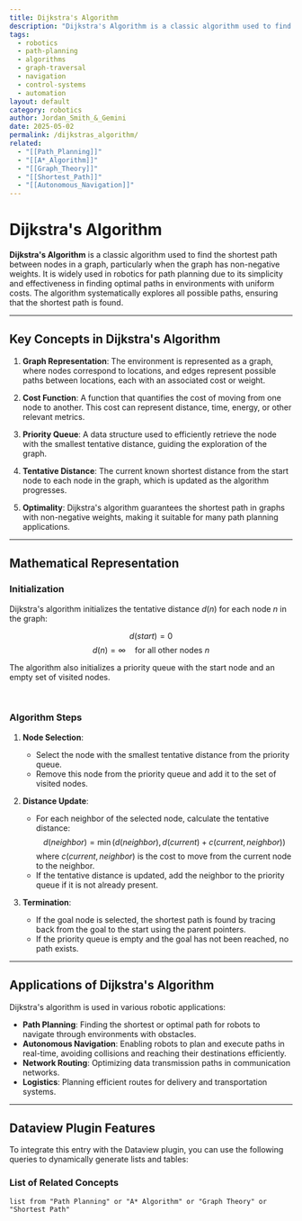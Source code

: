 ```yaml
---
title: Dijkstra's Algorithm
description: "Dijkstra's Algorithm is a classic algorithm used to find the shortest path between nodes in a graph, commonly used in robotics for path planning."
tags:
  - robotics
  - path-planning
  - algorithms
  - graph-traversal
  - navigation
  - control-systems
  - automation
layout: default
category: robotics
author: Jordan_Smith_&_Gemini
date: 2025-05-02
permalink: /dijkstras_algorithm/
related:
  - "[[Path_Planning]]"
  - "[[A*_Algorithm]]"
  - "[[Graph_Theory]]"
  - "[[Shortest_Path]]"
  - "[[Autonomous_Navigation]]"
---
```


# Dijkstra's Algorithm

**Dijkstra's Algorithm** is a classic algorithm used to find the shortest path between nodes in a graph, particularly when the graph has non-negative weights. It is widely used in robotics for path planning due to its simplicity and effectiveness in finding optimal paths in environments with uniform costs. The algorithm systematically explores all possible paths, ensuring that the shortest path is found.

---

## Key Concepts in Dijkstra's Algorithm

1. **Graph Representation**: The environment is represented as a graph, where nodes correspond to locations, and edges represent possible paths between locations, each with an associated cost or weight.

2. **Cost Function**: A function that quantifies the cost of moving from one node to another. This cost can represent distance, time, energy, or other relevant metrics.

3. **Priority Queue**: A data structure used to efficiently retrieve the node with the smallest tentative distance, guiding the exploration of the graph.

4. **Tentative Distance**: The current known shortest distance from the start node to each node in the graph, which is updated as the algorithm progresses.

5. **Optimality**: Dijkstra's algorithm guarantees the shortest path in graphs with non-negative weights, making it suitable for many path planning applications.

---

## Mathematical Representation

### Initialization

Dijkstra's algorithm initializes the tentative distance $d(n)$ for each node $n$ in the graph:

$$
d(start) = 0
$$
$$
d(n) = \infty \quad \text{for all other nodes } n
$$

The algorithm also initializes a priority queue with the start node and an empty set of visited nodes.

<br>

### Algorithm Steps

1. **Node Selection**:
   - Select the node with the smallest tentative distance from the priority queue.
   - Remove this node from the priority queue and add it to the set of visited nodes.

2. **Distance Update**:
   - For each neighbor of the selected node, calculate the tentative distance:
     $$
     d(neighbor) = \min(d(neighbor), d(current) + c(current, neighbor))
     $$
     where $c(current, neighbor)$ is the cost to move from the current node to the neighbor.
   - If the tentative distance is updated, add the neighbor to the priority queue if it is not already present.

3. **Termination**:
   - If the goal node is selected, the shortest path is found by tracing back from the goal to the start using the parent pointers.
   - If the priority queue is empty and the goal has not been reached, no path exists.

---

## Applications of Dijkstra's Algorithm

Dijkstra's algorithm is used in various robotic applications:

- **Path Planning**: Finding the shortest or optimal path for robots to navigate through environments with obstacles.
- **Autonomous Navigation**: Enabling robots to plan and execute paths in real-time, avoiding collisions and reaching their destinations efficiently.
- **Network Routing**: Optimizing data transmission paths in communication networks.
- **Logistics**: Planning efficient routes for delivery and transportation systems.

---

## Dataview Plugin Features

To integrate this entry with the Dataview plugin, you can use the following queries to dynamically generate lists and tables:

### List of Related Concepts

```dataview
list from "Path Planning" or "A* Algorithm" or "Graph Theory" or "Shortest Path"
